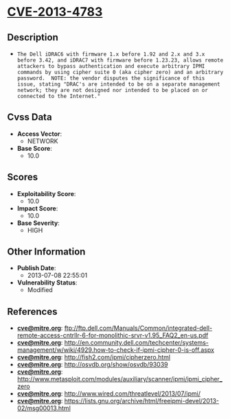 
# [CVE-2013-4783](ftp://ftp.dell.com/Manuals/Common/integrated-dell-remote-access-cntrllr-6-for-monolithic-srvr-v1.95_FAQ2_en-us.pdf)

## Description

- `The Dell iDRAC6 with firmware 1.x before 1.92 and 2.x and 3.x before 3.42, and iDRAC7 with firmware before 1.23.23, allows remote attackers to bypass authentication and execute arbitrary IPMI commands by using cipher suite 0 (aka cipher zero) and an arbitrary password.  NOTE: the vendor disputes the significance of this issue, stating "DRAC's are intended to be on a separate management network; they are not designed nor intended to be placed on or connected to the Internet."`

## Cvss Data

- **Access Vector**:
  - NETWORK
- **Base Score**:
  - 10.0

## Scores

- **Exploitability Score**:
  - 10.0
- **Impact Score**:
  - 10.0
- **Base Severity**:
  - HIGH

## Other Information

- **Publish Date**:
  - 2013-07-08 22:55:01
- **Vulnerability Status**:
  - Modified

## References

- **cve@mitre.org**: ftp://ftp.dell.com/Manuals/Common/integrated-dell-remote-access-cntrllr-6-for-monolithic-srvr-v1.95_FAQ2_en-us.pdf
- **cve@mitre.org**: http://en.community.dell.com/techcenter/systems-management/w/wiki/4929.how-to-check-if-ipmi-cipher-0-is-off.aspx
- **cve@mitre.org**: http://fish2.com/ipmi/cipherzero.html
- **cve@mitre.org**: http://osvdb.org/show/osvdb/93039
- **cve@mitre.org**: http://www.metasploit.com/modules/auxiliary/scanner/ipmi/ipmi_cipher_zero
- **cve@mitre.org**: http://www.wired.com/threatlevel/2013/07/ipmi/
- **cve@mitre.org**: https://lists.gnu.org/archive/html/freeipmi-devel/2013-02/msg00013.html

